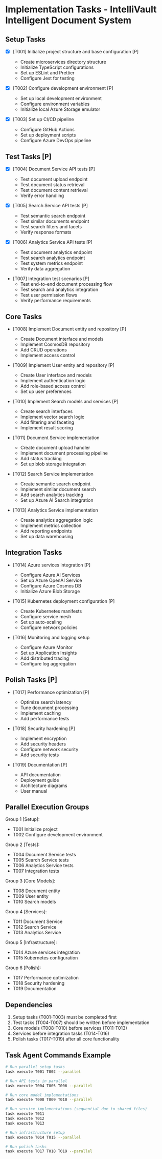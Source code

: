 # Implementation Tasks - IntelliVault Intelligent Document System

## Setup Tasks
- [X] [T001] Initialize project structure and base configuration [P]
  - Create microservices directory structure
  - Initialize TypeScript configurations
  - Set up ESLint and Prettier
  - Configure Jest for testing

- [X] [T002] Configure development environment [P]
  - Set up local development environment
  - Configure environment variables
  - Initialize local Azure Storage emulator

- [X] [T003] Set up CI/CD pipeline
  - Configure GitHub Actions
  - Set up deployment scripts
  - Configure Azure DevOps pipeline

## Test Tasks [P]
- [X] [T004] Document Service API tests [P]
  - Test document upload endpoint
  - Test document status retrieval
  - Test document content retrieval
  - Verify error handling

- [X] [T005] Search Service API tests [P]
  - Test semantic search endpoint
  - Test similar documents endpoint
  - Test search filters and facets
  - Verify response formats

- [X] [T006] Analytics Service API tests [P]
  - Test document analytics endpoint
  - Test search analytics endpoint
  - Test system metrics endpoint
  - Verify data aggregation

- [T007] Integration test scenarios [P]
  - Test end-to-end document processing flow
  - Test search and analytics integration
  - Test user permission flows
  - Verify performance requirements

## Core Tasks
- [T008] Implement Document entity and repository [P]
  - Create Document interface and models
  - Implement CosmosDB repository
  - Add CRUD operations
  - Implement access control

- [T009] Implement User entity and repository [P]
  - Create User interface and models
  - Implement authentication logic
  - Add role-based access control
  - Set up user preferences

- [T010] Implement Search models and services [P]
  - Create search interfaces
  - Implement vector search logic
  - Add filtering and faceting
  - Implement result scoring

- [T011] Document Service implementation
  - Create document upload handler
  - Implement document processing pipeline
  - Add status tracking
  - Set up blob storage integration

- [T012] Search Service implementation
  - Create semantic search endpoint
  - Implement similar document search
  - Add search analytics tracking
  - Set up Azure AI Search integration

- [T013] Analytics Service implementation
  - Create analytics aggregation logic
  - Implement metrics collection
  - Add reporting endpoints
  - Set up data warehousing

## Integration Tasks
- [T014] Azure services integration [P]
  - Configure Azure AI Services
  - Set up Azure OpenAI Service
  - Configure Azure Cosmos DB
  - Initialize Azure Blob Storage

- [T015] Kubernetes deployment configuration [P]
  - Create Kubernetes manifests
  - Configure service mesh
  - Set up auto-scaling
  - Configure network policies

- [T016] Monitoring and logging setup
  - Configure Azure Monitor
  - Set up Application Insights
  - Add distributed tracing
  - Configure log aggregation

## Polish Tasks [P]
- [T017] Performance optimization [P]
  - Optimize search latency
  - Tune document processing
  - Implement caching
  - Add performance tests

- [T018] Security hardening [P]
  - Implement encryption
  - Add security headers
  - Configure network security
  - Add security tests

- [T019] Documentation [P]
  - API documentation
  - Deployment guide
  - Architecture diagrams
  - User manual

## Parallel Execution Groups
Group 1 [Setup]:
- T001 Initialize project
- T002 Configure development environment

Group 2 [Tests]:
- T004 Document Service tests
- T005 Search Service tests
- T006 Analytics Service tests
- T007 Integration tests

Group 3 [Core Models]:
- T008 Document entity
- T009 User entity
- T010 Search models

Group 4 [Services]:
- T011 Document Service
- T012 Search Service
- T013 Analytics Service

Group 5 [Infrastructure]:
- T014 Azure services integration
- T015 Kubernetes configuration

Group 6 [Polish]:
- T017 Performance optimization
- T018 Security hardening
- T019 Documentation

## Dependencies
1. Setup tasks (T001-T003) must be completed first
2. Test tasks (T004-T007) should be written before implementation
3. Core models (T008-T010) before services (T011-T013)
4. Services before integration tasks (T014-T016)
5. Polish tasks (T017-T019) after all core functionality

## Task Agent Commands Example
```bash
# Run parallel setup tasks
task execute T001 T002 --parallel

# Run API tests in parallel
task execute T004 T005 T006 --parallel

# Run core model implementations
task execute T008 T009 T010 --parallel

# Run service implementations (sequential due to shared files)
task execute T011
task execute T012
task execute T013

# Run infrastructure setup
task execute T014 T015 --parallel

# Run polish tasks
task execute T017 T018 T019 --parallel
```
